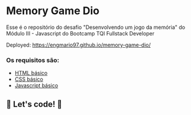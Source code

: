 # Memory Game Dio

Esse é o repositório do desafio "Desenvolvendo um jogo da memória" do Módulo III - Javascript do Bootcamp TQI Fullstack Developer

Deployed: https://engmario97.github.io/memory-game-dio/

### Os requisitos são:

* [HTML básico](https://www.w3schools.com/html/)
* [CSS básico](https://developer.mozilla.org/pt-BR/docs/Web/CSS)
* [Javascript básico](https://developer.mozilla.org/pt-BR/docs/Web/JavaScript)
 
## 🚀 Let's code! 🚀
